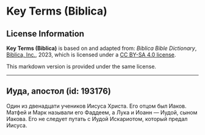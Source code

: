 # Key Terms (Biblica)

## License Information

**Key Terms (Biblica)** is based on and adapted from: _Biblica Bible Dictionary_, [Biblica, Inc.](https://www.biblica.com/), 2023, which is licensed under a [CC BY-SA 4.0 license](https://creativecommons.org/licenses/by-sa/4.0/legalcode.en).

This markdown version is provided under the same license.



--------------------------------

## Иуда, апостол (id: 193176)

Один из двенадцати учеников Иисуса Христа. Его отцом был Иаков. Матфей и Марк называли его Фаддеем, а Лука и Иоанн — Иудой, сыном Иакова. Его не следует путать с Иудой Искариотом, который предал Иисуса.


